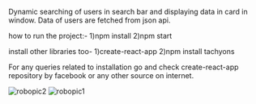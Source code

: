 Dynamic searching of users in search bar and displaying data in card in window. Data of users are fetched from json api.

how to run the project:-
1)npm install
2)npm start

install other libraries too-
1)create-react-app
2)npm install tachyons

For any queries related to installation go and check create-react-app repository by facebook or any other source on internet.

![robopic2](https://user-images.githubusercontent.com/26284921/42295184-727dd49e-8005-11e8-9982-000047374c47.png)
![robopic1](https://user-images.githubusercontent.com/26284921/42295185-72d14fa2-8005-11e8-8950-b5487e4f44b7.png)

